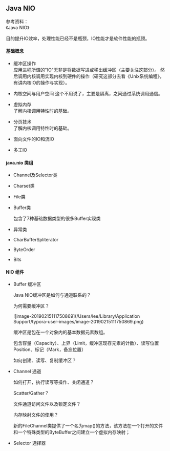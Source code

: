 ## Java NIO

参考资料：  
《Java NIO》

目的提升IO效率，处理性能已经不是瓶颈，IO性能才是软件性能的瓶颈。

#### 基础概念
+ 缓冲区操作  
    应用进程所谓的"IO"无非是将数据写进或移出缓冲区（主要关注这部分）。
    然后调用内核调用实现内核到硬件的操作（研究这部分去看《Unix系统编程》，有讲内核IO的操作与实现）。
    
+ 内核空间与用户空间
    这个不用说了，主要是隔离，之间通过系统调用通信。
    
+ 虚拟内存  
    了解内核调用特性时的基础。
    
+ 分页技术  
    了解内核调用特性时的基础。
    
+ 面向文件的IO和流IO
  
+ 多工IO

#### java.nio 类组

+ Channel及Selector类

+ Charset类

+ File类

+ Buffer类

    包含了7种基础数据类型的很多Buffer实现类

+ 异常类

+ CharBufferSpliterator

+ ByteOrder

+ Bits

#### NIO 组件

+ Buffer 缓冲区 

  Java NIO缓冲区是如何与通道联系的？

  为何需要缓冲区？

  ![image-20190215111750869](/Users/lee/Library/Application Support/typora-user-images/image-20190215111750869.png)

  缓冲区是包在一个对象内的基本数据元素数组。  

  包含容量（Capacity）、上界（Limit，缓冲区现存元素的计数）、读写位置Position、标记（Mark，备忘位置） 

  如何创建、读写、复制缓冲区？

+ Channel 通道  

  如何打开，执行读写等操作、关闭通道？
  
  Scatter/Gather？
  
  文件通道访问文件以及锁定文件？
  
  内存映射文件的使用？
  
  新的FileChannel类提供了一个名为map()的方法，该方法在一个打开的文件和一个特殊类型的ByteBuffer之间建立一个虚拟内存映射；
  
  

+ Selector 选择器  